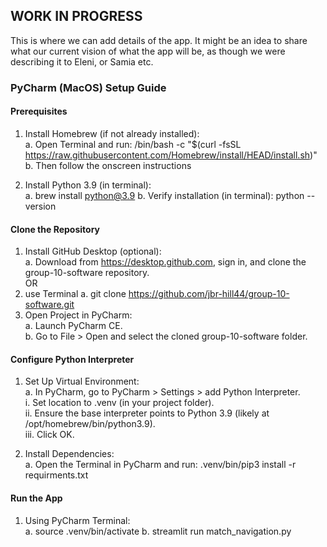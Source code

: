 ## WORK IN PROGRESS ##

This is where we can add details of the app. It might be an idea to share what our current vision of what the app will be, as though we were describing it to Eleni, or Samia etc.


### PyCharm (MacOS) Setup Guide

#### Prerequisites
1.	Install Homebrew (if not already installed):  
    a. Open Terminal and run:  /bin/bash -c "$(curl -fsSL https://raw.githubusercontent.com/Homebrew/install/HEAD/install.sh)"
    b. Then follow the onscreen instructions 

2.	Install Python 3.9 (in terminal):  
    a. brew install python@3.9
    b. Verify installation (in terminal):  python --version   
   
####  Clone the Repository
1.	Install GitHub Desktop (optional):  
    a. Download from https://desktop.github.com, sign in, and clone the group-10-software repository.  
   OR 
1.	use Terminal 
    a. git clone https://github.com/jbr-hill44/group-10-software.git
2.	Open Project in PyCharm:  
   a. Launch PyCharm CE.  
   b.	Go to File > Open and select the cloned group-10-software folder.

#### Configure Python Interpreter
1.	Set Up Virtual Environment:  
    a. In PyCharm, go to PyCharm > Settings > add Python Interpreter.  
      i. Set location to .venv (in your project folder).  
      ii. Ensure the base interpreter points to Python 3.9 (likely at /opt/homebrew/bin/python3.9).  
      iii. Click OK.

2.	Install Dependencies:  
    a.	Open the Terminal in PyCharm and run:  .venv/bin/pip3 install -r requirments.txt


####  Run the App
  1.	Using PyCharm Terminal:  
      a. source .venv/bin/activate 
      b. streamlit run match_navigation.py
